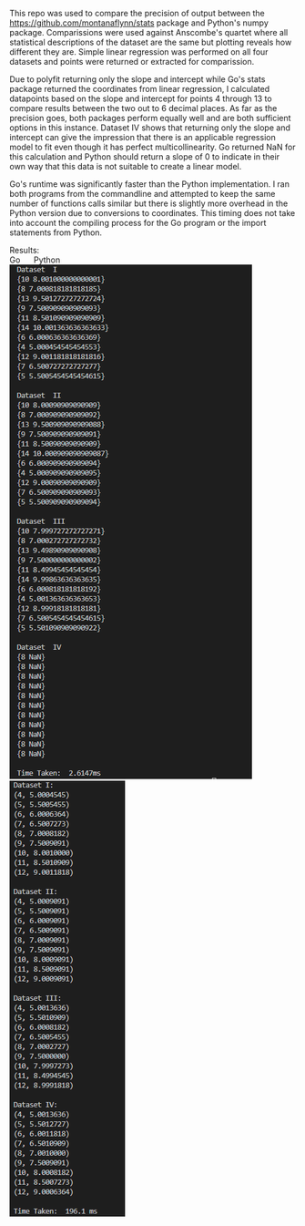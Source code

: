 This repo was used to compare the precision of output between the https://github.com/montanaflynn/stats package and Python's numpy package. Comparissions were used against Anscombe's quartet where all statistical descriptions of the dataset are the same but plotting reveals how different they are. Simple linear regression was performed on all four datasets and points were returned or extracted for comparission. 

Due to polyfit returning only the slope and intercept while Go's stats package returned the coordinates from linear regression, I calculated datapoints based on the slope and intercept for points 4 through 13 to compare results between the two out to 6 decimal places. As far as the precision goes, both packages perform equally well and are both sufficient options in this instance. Dataset IV shows that returning only the slope and intercept can give the impression that there is an applicable regression model to fit even though it has perfect multicollinearity. Go returned NaN for this calculation and Python should return a slope of 0 to indicate in their own way that this data is not suitable to create a linear model.

Go's runtime was significantly faster than the Python implementation. I ran both programs from the commandline and attempted to keep the same number of functions calls similar but there is slightly more overhead in the Python version due to conversions to coordinates. This timing does not take into account the compiling process for the Go program or the import statements from Python.

Results:</br>
Go&nbsp;&nbsp;&nbsp;&nbsp;&nbsp;&nbsp;</t>Python</br>
![Go Results](https://github.com/TheFoxForever/Stats-Golang/blob/main/Go_Screenshot.png)![Python Results](https://github.com/TheFoxForever/Stats-Golang/blob/main/Python_Screenshot.png)</br>
